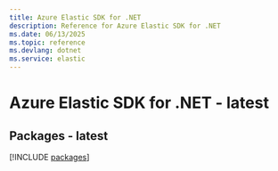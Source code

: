```yaml
---
title: Azure Elastic SDK for .NET
description: Reference for Azure Elastic SDK for .NET
ms.date: 06/13/2025
ms.topic: reference
ms.devlang: dotnet
ms.service: elastic
---
```

# Azure Elastic SDK for .NET - latest
## Packages - latest
[!INCLUDE [packages](elastic-index.md)]